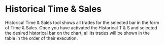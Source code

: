 # Historical Time & Sales

Historical Time & Sales tool shows all trades for the selected bar in the form of Time & Sales. Once you have activated the Historical T & S and selected the desired historical bar on the chart, all its trades will be shown in the table in the order of their execution.

